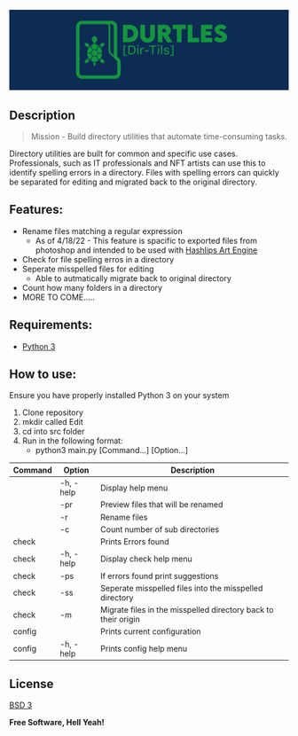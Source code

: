 ![Banner](https://github.com/PinedaVictor/Durtles/blob/main/docs/banner.jpg)

## Description

> Mission - Build directory utilities that automate time-consuming tasks.

Directory utilities are built for common and specific use cases. Professionals, such as IT professionals and NFT artists can use this to identify spelling errors in a directory. Files with spelling errors can quickly be separated for editing and migrated back to the original directory.

## Features:

- Rename files matching a regular expression
  - As of 4/18/22 - This feature is spacific to exported files from photoshop and intended to be used with [Hashlips Art Engine](https://github.com/HashLips/hashlips_art_engine)
- Check for file spelling erros in a directory
- Seperate misspelled files for editing
  - Able to autmatically migrate back to original directory
- Count how many folders in a directory
- MORE TO COME.....

## Requirements:

- [Python 3](https://www.python.org/)

## How to use:

Ensure you have properly installed Python 3 on your system

1. Clone repository
2. mkdir called Edit
3. cd into src folder
4. Run in the following format:
   - python3 main.py [Command...] [Option...]

| Command | Option    | Description                                                    |
| ------- | --------- | -------------------------------------------------------------- |
|         | -h, -help | Display help menu                                              |
|         | -pr       | Preview files that will be renamed                             |
|         | -r        | Rename files                                                   |
|         | -c        | Count number of sub directories                                |
| check   |           | Prints Errors found                                            |
| check   | -h, -help | Display check help menu                                        |
| check   | -ps       | If errors found print suggestions                              |
| check   | -ss       | Seperate misspelled files into the misspelled directory        |
| check   | -m        | Migrate files in the misspelled directory back to their origin |
| config  |           | Prints current configuration                                   |
| config  | -h, -help | Prints config help menu                                        |

## License

[BSD 3](https://github.com/PinedaVictor/Durtles/blob/main/LICENSE)

**Free Software, Hell Yeah!**
